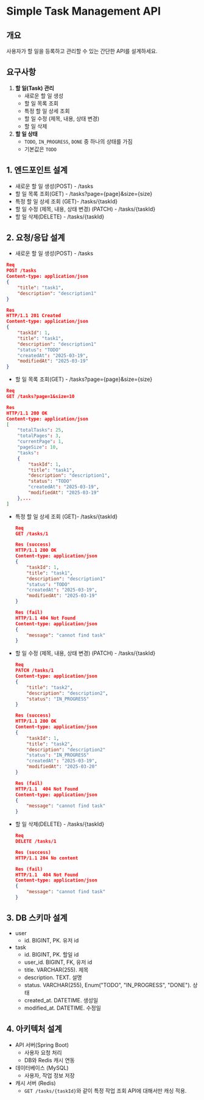# Simple Task Management API

## 개요

사용자가 할 일을 등록하고 관리할 수 있는 간단한 API를 설계하세요.



## 요구사항

1. **할 일(Task) 관리**
   * 새로운 할 일 생성
   * 할 일 목록 조회
   * 특정 할 일 상세 조회
   * 할 일 수정 (제목, 내용, 상태 변경)
   * 할 일 삭제
2. **할 일 상태**
   * `TODO`, `IN_PROGRESS`, `DONE` 중 하나의 상태를 가짐
   * 기본값은 `TODO`



## 1. 엔드포인트 설계

* 새로운 할 일 생성(POST) - /tasks
* 할 일 목록 조회(GET) - /tasks?page={page}\&size={size}
* 특정 할 일 상세 조회 (GET)- /tasks/{taskId}
* 할 일 수정 (제목, 내용, 상태 변경)  (PATCH) - /tasks/{taskId}
* 할 일 삭제(DELETE) - /tasks/{taskId}



## 2. 요청/응답 설계

* 새로운 할 일 생성(POST) - /tasks

```json
Req
POST /tasks
Content-type: application/json
{
    "title": "task1",
    "description": "description1"
}

Res
HTTP/1.1 201 Created
Content-type: application/json
{
    "taskId": 1,
    "title": "task1",
    "description": "description1"
    "status": "TODO"
    "createdAt": "2025-03-19",
    "modifiedAt": "2025-03-19"
}
```



* 할 일 목록 조회(GET) - /tasks?page={page}\&size={size}

```json
Req
GET /tasks?page=1&size=10

Res
HTTP/1.1 200 OK
Content-type: application/json
[
    "totalTasks": 25,
    "totalPages": 3,
    "currentPage": 1,
    "pageSize": 10,
    "tasks":
    {
        "taskId": 1,
        "title": "task1",
        "description": "description1",
        "status": "TODO"
        "createdAt": "2025-03-19",
        "modifiedAt": "2025-03-19"
    },...
]
```



*   특정 할 일 상세 조회 (GET)- /tasks/{taskId}

    ```json
    Req
    GET /tasks/1

    Res (success)
    HTTP/1.1 200 OK
    Content-type: application/json
    {
        "taskId": 1,
        "title": "task1",
        "description": "description1"
        "status": "TODO"
        "createdAt": "2025-03-19",
        "modifiedAt": "2025-03-19"
    }

    Res (fail)
    HTTP/1.1 404 Not Found
    Content-type: application/json
    {
        "message": "cannot find task"
    }
    ```



*   할 일 수정 (제목, 내용, 상태 변경)  (PATCH) - /tasks/{taskId}

    ```json
    Req
    PATCH /tasks/1
    Content-type: application/json
    {
        "title": "task2",
        "description": "description2",
        "status": "IN_PROGRESS"
    }

    Res (success)
    HTTP/1.1 200 OK
    Content-type: application/json
    {
        "taskId": 1,
        "title": "task2",
        "description": "description2"
        "status": "IN_PROGRESS"
        "createdAt": "2025-03-19",
        "modifiedAt": "2025-03-20"
    }

    Res (fail)
    HTTP/1.1  404 Not Found
    Content-type: application/json
    {
        "message": "cannot find task"
    }
    ```



*   할 일 삭제(DELETE) - /tasks/{taskId}

    ```json
    Req
    DELETE /tasks/1

    Res (success)
    HTTP/1.1 204 No content 

    Res (fail)
    HTTP/1.1  404 Not Found
    Content-type: application/json
    {
        "message": "cannot find task"
    }
    ```



## 3. DB 스키마 설계

* user
  * id. BIGINT, PK. 유저 id
* task
  * id. BIGINT, PK. 할일 id
  * user\_id. BIGINT, FK, 유저 id
  * title. VARCHAR(255). 제목
  * description. TEXT. 설명
  * status. VARCHAR(255), Enum("TODO", "IN\_PROGRESS", "DONE"). 상태
  * created\_at. DATETIME. 생성일
  * modified\_at. DATETIME. 수정일



## 4. 아키텍처 설계

* API 서버(Spring Boot)
  * 사용자 요청 처리
  * DB와 Redis 캐시 연동
* 데이터베이스 (MySQL)
  * 사용자, 작업 정보 저장
* 캐시 서버 (Redis)
  * `GET /tasks/{taskId}`와 같이 특정 작업 조회 API에 대해서만 캐싱 적용.
